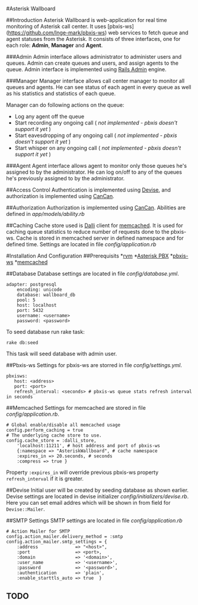 #Asterisk Wallboard

##Introduction
Asterisk Wallboard is web-application for real time monitoring of Asterisk call center.  It uses [pbxis-ws]
(https://github.com/Inge-mark/pbxis-ws) web services to fetch queue and agent statuses from the Asterisk. 
It consists of three interfaces, one for each role: **Admin**, **Manager** and **Agent**.  

###Admin
Admin interface allows administrator to administer users and queues. Admin can create queues and users, and assign
agents to the queue. Admin interface is implemented using [Rails Admin](https://github.com/sferik/rails_admin) engine.

###Manager
Manager interface allows call center manager to monitor all queues and agents. He can see status of each agent in every
queue as well as his statistics and statistics of each queue.

Manager can do following actions on the queue:
* Log any agent off the queue
* Start recording any ongoing call ( *not implemented - pbxis doesn't support it yet* )
* Start eavesdropping of any ongoing call ( *not implemented - pbxis doesn't support it yet* )
* Start whisper on any ongoing call ( *not implemented - pbxis doesn't support it yet* )

###Agent
Agent interface allows agent to monitor only those queues he's assigned to by the administrator. He can log on/off to
any of the queues he's previously assigned to by the administrator.

##Access Control
Authentication is implemented using [Devise](https://github.com/plataformatec/devise), and authorization is
implemented using [CanCan](https://github.com/ryanb/cancan).

##Authorization
Authorization is implemented using [CanCan](https://github.com/ryanb/cancan). Abilities are defined in *app/models/ability.rb*

##Caching
Cache store used is [Dalli](https://github.com/mperham/dalli) client for [memcached](https://github.com/memcached/memcached). 
It is used for caching queue statistics to reduce number of requests done to the pbxis-ws. Cache is stored in memcached server
in defined namespace and for defined time. Settings are located in file *config/application.rb*

#Installation And Configuration
##Prerequisits
*[rvm](https://github.com/wayneeseguin/rvm)
*[Asterisk PBX](http://www.asterisk.org/)
*[pbxis-ws](https://github.com/Inge-mark/pbxis-ws)
*[memcached](https://github.com/memcached/memcached)

##Database
Database settings are located in file *config/database.yml*.
```
adapter: postgresql
    encoding: unicode
    database: wallboard_db
    pool: 5
    host: localhost
    port: 5432
    username: <username>
    password: <password>
```

To seed database run rake task:
```
rake db:seed
```

This task will seed database with admin user.

##Pbxis-ws
Settings for pbxis-ws are storred in file *config/settings.yml*.
```
pbxisws:
   host: <address>
   port: <port>
   refresh_interval: <seconds> # pbxis-ws queue stats refresh interval in seconds
```

##Memcached
Settings for memcached are stored in file *config/application.rb*.
```
# Global enable/disable all memcached usage
config.perform_caching = true
# The underlying cache store to use.
config.cache_store = :dalli_store, 
    'localhost:11211', # host address and port of pbxis-ws
    {:namespace => "AsteriskWallboard", # cache namespace
    :expires_in => 20.seconds, # seconds
    :compress => true }
```

Property `:expires_in` will override previous pbxis-ws property `refresh_interval` if it is greater.

##Devise
Initial user will be created by seeding database as shown earlier. Devise settings are located in devise initializer *config/initializers/devise.rb*. Here you can set email addres which will be shown in from field for `Devise::Mailer`.

##SMTP Settings
SMTP settings are located in file *config/application.rb*
```
# Action Mailer for SMTP
config.action_mailer.delivery_method = :smtp
config.action_mailer.smtp_settings = {
    :address              => "<host>",
    :port                 => <port>,
    :domain               => '<domain>',
    :user_name            => '<username>',
    :password             => '<password>',
    :authentication       => 'plain',
    :enable_starttls_auto => true  }
```

## TODO
